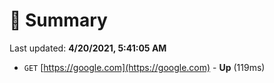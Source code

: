 # 📖 Summary
Last updated: **4/20/2021, 5:41:05 AM**

- `GET` [https://google.com](https://google.com) - **Up** (119ms)
